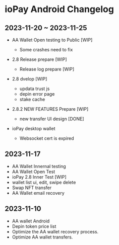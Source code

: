 # ioPay Android Changelog

## 2023-11-20 ~ 2023-11-25
- AA Wallet Open testing to Public [WIP]
   - Some crashes need to fix

- 2.8 Release prepare   [WIP]
   - Release log prepare [WIP]

- 2.8 dvelop [WIP]
   - updata trust js
   - depin error page
   - stake cache

- 2.8.2 NEW FEATURES Prepare [WIP]
  - new transfer UI design [DONE]

- ioPay desktop wallet
  - Websocket cert is expired

## 2023-11-17
- AA Wallet Innernal testing
- AA Wallet Open Test
- ioPay 2.8 Inner Test [WIP]
- wallet list ui, edit, swipe delete
- Swap NFT transfer
- AA Wallet email recovery


## 2023-11-10

- AA wallet Android
- Depin token price list
- Optimize the AA wallet recovery process.
- Optimize AA wallet transfers.
  

